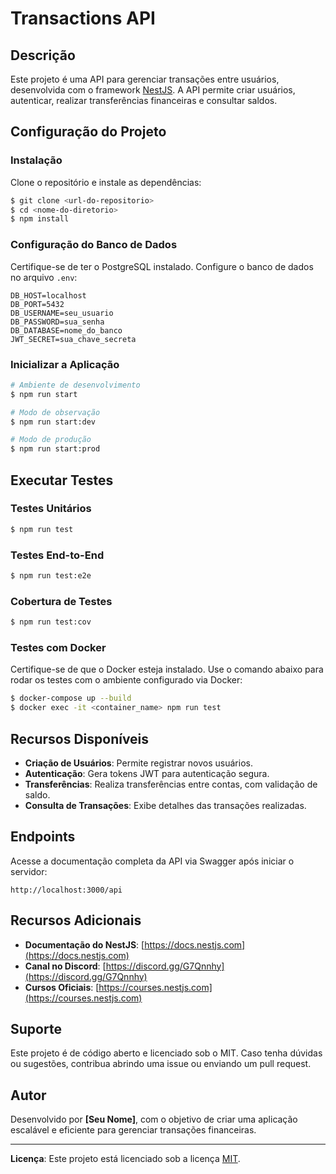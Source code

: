 
# Transactions API

## Descrição

Este projeto é uma API para gerenciar transações entre usuários, desenvolvida com o framework [NestJS](https://nestjs.com). A API permite criar usuários, autenticar, realizar transferências financeiras e consultar saldos.

## Configuração do Projeto

### Instalação

Clone o repositório e instale as dependências:

```bash
$ git clone <url-do-repositorio>
$ cd <nome-do-diretorio>
$ npm install
```

### Configuração do Banco de Dados

Certifique-se de ter o PostgreSQL instalado. Configure o banco de dados no arquivo `.env`:

```
DB_HOST=localhost
DB_PORT=5432
DB_USERNAME=seu_usuario
DB_PASSWORD=sua_senha
DB_DATABASE=nome_do_banco
JWT_SECRET=sua_chave_secreta
```

### Inicializar a Aplicação

```bash
# Ambiente de desenvolvimento
$ npm run start

# Modo de observação
$ npm run start:dev

# Modo de produção
$ npm run start:prod
```

## Executar Testes

### Testes Unitários

```bash
$ npm run test
```

### Testes End-to-End

```bash
$ npm run test:e2e
```

### Cobertura de Testes

```bash
$ npm run test:cov
```

### Testes com Docker

Certifique-se de que o Docker esteja instalado. Use o comando abaixo para rodar os testes com o ambiente configurado via Docker:

```bash
$ docker-compose up --build
$ docker exec -it <container_name> npm run test
```

## Recursos Disponíveis

- **Criação de Usuários**: Permite registrar novos usuários.
- **Autenticação**: Gera tokens JWT para autenticação segura.
- **Transferências**: Realiza transferências entre contas, com validação de saldo.
- **Consulta de Transações**: Exibe detalhes das transações realizadas.

## Endpoints

Acesse a documentação completa da API via Swagger após iniciar o servidor:

```
http://localhost:3000/api
```

## Recursos Adicionais

- **Documentação do NestJS**: [https://docs.nestjs.com](https://docs.nestjs.com)
- **Canal no Discord**: [https://discord.gg/G7Qnnhy](https://discord.gg/G7Qnnhy)
- **Cursos Oficiais**: [https://courses.nestjs.com](https://courses.nestjs.com)

## Suporte

Este projeto é de código aberto e licenciado sob o MIT. Caso tenha dúvidas ou sugestões, contribua abrindo uma issue ou enviando um pull request.

## Autor

Desenvolvido por **[Seu Nome]**, com o objetivo de criar uma aplicação escalável e eficiente para gerenciar transações financeiras.

---

**Licença**: Este projeto está licenciado sob a licença [MIT](LICENSE).